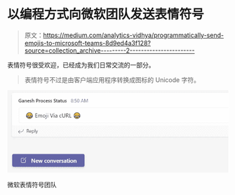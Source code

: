 # 以编程方式向微软团队发送表情符号

> 原文：<https://medium.com/analytics-vidhya/programmatically-send-emojis-to-microsoft-teams-8d9ed4a3f128?source=collection_archive---------2----------------------->

表情符号很受欢迎，已经成为我们日常交流的一部分。

> 表情符号不过是由客户端应用程序转换成图标的 Unicode 字符。

![](img/ee1e1092c5ca7ad283683847f107917c.png)

微软表情符号团队